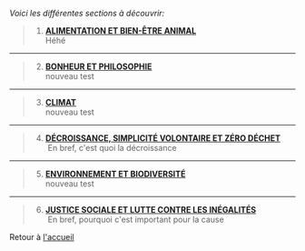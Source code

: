 *Voici les différentes sections à découvrir:*


> 1. [**ALIMENTATION ET BIEN-ÊTRE ANIMAL**](/Fichiers_necessaires_au_fonctionnement_du_recueil/Livres/Alimentation_et_bien_etre_animal.md) <br>
> Héhé



---


> 2. [**BONHEUR ET PHILOSOPHIE**](/Fichiers_necessaires_au_fonctionnement_du_recueil/Livres/Philosophie.md)<br>
> nouveau test


---



> 3. [**CLIMAT**](/Fichiers_necessaires_au_fonctionnement_du_recueil/Livres/Climat.md)<br>
> nouveau test


---


> 4. [**DÉCROISSANCE, SIMPLICITÉ VOLONTAIRE ET ZÉRO DÉCHET**](/Fichiers_necessaires_au_fonctionnement_du_recueil/Livres/Decroissance.md)<br>
> En bref, c'est quoi la décroissance


---


> 5. [**ENVIRONNEMENT ET BIODIVERSITÉ**](/Fichiers_necessaires_au_fonctionnement_du_recueil/Livres/Biodiversite.md)<br>
> nouveau test


---



> 6. [**JUSTICE SOCIALE ET LUTTE CONTRE LES INÉGALITÉS**](/Fichiers_necessaires_au_fonctionnement_du_recueil/Livres/Justice_sociale.md)<br>
> En bref, pourquoi c'est important pour la cause



Retour à [l'accueil](/Accueil_Recueil_Vert_(clique_ici).md)


